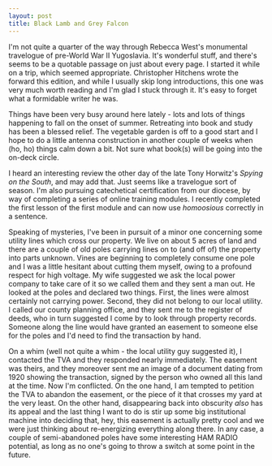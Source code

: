 ```yaml
---
layout: post
title: Black Lamb and Grey Falcon
---
```


I'm not quite a quarter of the way through Rebecca West's monumental travelogue
of pre-World War II Yugoslavia. It's wonderful stuff, and there's seems to be a
quotable passage on just about every page. I started it while on a trip, which
seemed appropriate. Christopher Hitchens wrote the forward this edition, and
while I usually skip long introductions, this one was very much worth reading
and I'm glad I stuck through it. It's easy to forget what a formidable writer he
was.

Things have been very busy around here lately - lots and lots of things
happening to fall on the onset of summer. Retreating into book and study has
been a blessed relief. The vegetable garden is off to a good start and I hope to
do a little antenna construction in another couple of weeks when (ho, ho) things
calm down a bit. Not sure what book(s) will be going into the on-deck circle. 

I heard an interesting review the other day of the late Tony Horwitz's _Spying
on the South_, and may add that. Just seems like a travelogue sort of season.
I'm also pursuing catechetical certification from our diocese, by way of
completing a series of online training modules. I recently completed the first
lesson of the first module and can now use _homoosious_ correctly in a sentence. 

Speaking of mysteries, I've been in pursuit of a minor one concerning some
utility lines which cross our property. We live on about 5 acres of land and
there are a couple of old poles carrying lines on to (and off of) the property
into parts unknown. Vines are beginning to completely consume one pole and I was
a little hesitant about cutting them myself, owing to a profound respect for
high voltage. My wife suggested we ask the local power company to take care of
it so we called them and they sent a man out. He looked at the poles and
declared two things. First, the lines were almost certainly not carrying power.
Second, they did not belong to our local utility. I called our county planning
office, and they sent me to the register of deeds, who in turn suggested I come
by to look through property records. Someone along the line would have granted
an easement to someone else for the poles and I'd need to find the transaction
by hand.

On a whim (well not quite a whim - the local utility guy suggested it), I
contacted the TVA and they responded nearly immediately. The easement was
theirs, and they moreover sent me an image of a document dating from 1920
showing the transaction, signed by the person who owned all this land at the
time. Now I'm conflicted. On the one hand, I am tempted to petition the TVA to
abandon the easement,  or the piece of it that crosses my yard at the very
least. On the other hand, disappearing back into obscurity _also_ has its appeal
and the last thing I want to do is stir up some big institutional machine into
deciding that, hey, this easement is actually pretty cool and we were just
thinking about re-energizing everything along there. In any case, a couple of
semi-abandoned poles have some interesting HAM RADIO potential, as long as no
one's going to throw a switch at some point in the future.
